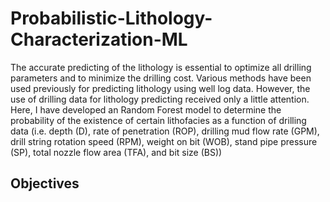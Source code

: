 # Probabilistic-Lithology-Characterization-ML

The accurate predicting of the lithology is essential to optimize all drilling parameters and to minimize the drilling cost. Various methods have been used previously for predicting lithology using well log data. However, the use of drilling data for lithology predicting received only a little attention. Here, I have developed an Random Forest model to determine the probability of the existence of certain lithofacies as a function of drilling data (i.e. depth (D), rate of penetration (ROP), drilling mud flow rate (GPM), drill string rotation speed (RPM), weight on bit (WOB), stand pipe pressure (SP), total nozzle flow area (TFA), and bit size (BS))


## Objectives
